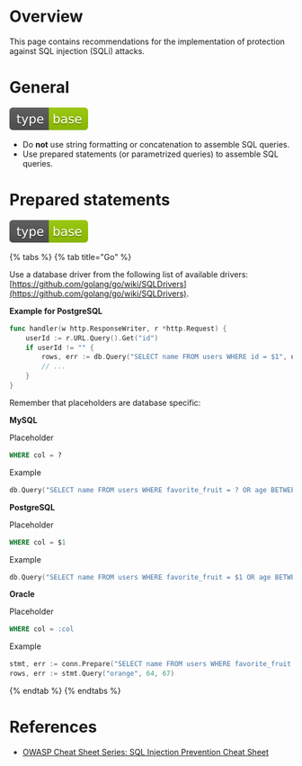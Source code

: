 # Overview

This page contains recommendations for the implementation of protection against SQL injection (SQLi) attacks.

# General

<div align="left">
<img src="/.gitbook/assets/type-base-icon.svg">
</div>

- Do **not** use string formatting or concatenation to assemble SQL queries.
- Use prepared statements (or parametrized queries) to assemble SQL queries.

# Prepared statements

<div align="left">
<img src="/.gitbook/assets/type-base-icon.svg">
</div>

{% tabs %}
{% tab title="Go" %}

Use a database driver from the following list of available drivers: [https://github.com/golang/go/wiki/SQLDrivers](https://github.com/golang/go/wiki/SQLDrivers).

**Example for PostgreSQL**

```go
func handler(w http.ResponseWriter, r *http.Request) {
    userId := r.URL.Query().Get("id")
    if userId != "" {
        rows, err := db.Query("SELECT name FROM users WHERE id = $1", userId)
        // ...
    }
}
```

Remember that placeholders are database specific:

**MySQL**

Placeholder

```sql
WHERE col = ?
```

Example

```go
db.Query("SELECT name FROM users WHERE favorite_fruit = ? OR age BETWEEN ? AND ?", "orange", 64, 67)
```

**PostgreSQL**

Placeholder

```sql
WHERE col = $1
```

Example

```go
db.Query("SELECT name FROM users WHERE favorite_fruit = $1 OR age BETWEEN $2 AND $3", "orange", 64, 67)
```

**Oracle**

Placeholder

```sql
WHERE col = :col
```

Example

```go
stmt, err := conn.Prepare("SELECT name FROM users WHERE favorite_fruit = :1 OR age BETWEEN :2 AND :3")
rows, err := stmt.Query("orange", 64, 67)
```
{% endtab %}
{% endtabs %}

# References

- [OWASP Cheat Sheet Series: SQL Injection Prevention Cheat Sheet](https://cheatsheetseries.owasp.org/cheatsheets/SQL_Injection_Prevention_Cheat_Sheet.html)

